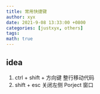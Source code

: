 ```yaml
---
title: 常用快捷键
author: xyx
date: 2021-9-08 13:33:00 +0800
categories: [justxyx, others]
tags:
math: true
---
```


## idea

1. ctrl + shift + 方向键
   整行移动代码
2. shift + esc
   关闭左侧 Porject 窗口
